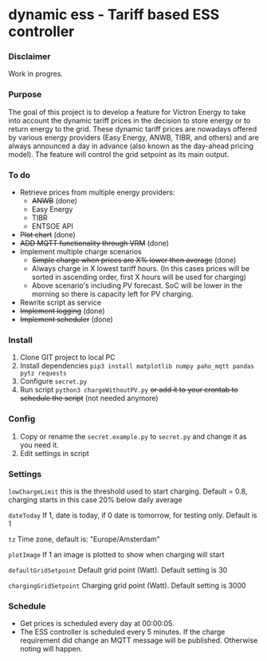 # dynamic ess - Tariff based ESS controller

### Disclaimer

Work in progres. 

### Purpose

The goal of this project is to develop a feature for Victron Energy to take into account the dynamic tariff prices in the decision to store energy or to return energy to the grid. These dynamic tariff prices are nowadays offered by various energy providers (Easy Energy, ANWB, TIBR, and others) and are always announced a day in advance (also known as the day-ahead pricing model). The feature will control the grid setpoint as its main output.

### To do
* Retrieve prices from multiple energy providers:
  * ~~ANWB~~ (done)
  * Easy Energy
  * TIBR
  * ENTSOE API
* ~~Plot chart~~ (done)
* ~~ADD MQTT functionality through VRM~~ (done)
* Implement multiple charge scenarios 
  * ~~Simple charge when prices are X% lower then average~~ (done)
  * Always charge in X lowest tariff hours. (In this cases prices will be sorted in ascending order, first X hours will be used for charging)
  * Above scenario's including PV forecast. SoC will be lower in the morning so there is capacity left for PV charging. 
* Rewrite script as service
* ~~Implement logging~~ (done)
* ~~Implement scheduler~~ (done)
  
### Install

1. Clone GIT project to local PC
2. Install dependencies `pip3 install matplotlib numpy paho_mqtt pandas pytz requests`
3. Configure `secret.py`
4. Run script `python3 chargeWithoutPV.py` ~~or add it to your crontab to schedule the script~~ (not needed anymore)

### Config

1. Copy or rename the `secret.example.py` to `secret.py` and change it as you need it.
2. Edit settings in script

### Settings
`lowChargeLimit` this is the threshold used to start charging. Default = 0.8, charging starts in this case 20% below daily average

`dateToday` If 1, date is today, if 0 date is tomorrow, for testing only. Default is 1

`tz` Time zone, default is: "Europe/Amsterdam"

`plotImage` If 1 an image is plotted to show when charging will start

`defaultGridSetpoint` Default grid point (Watt). Default setting is 30

`chargingGridSetpoint` Charging grid point (Watt). Default setting is 3000

### Schedule
* Get prices is scheduled every day at 00:00:05.
* The ESS controller is scheduled every 5 minutes. If the charge requirement did change an MQTT message will be published. Otherwise noting will happen.

